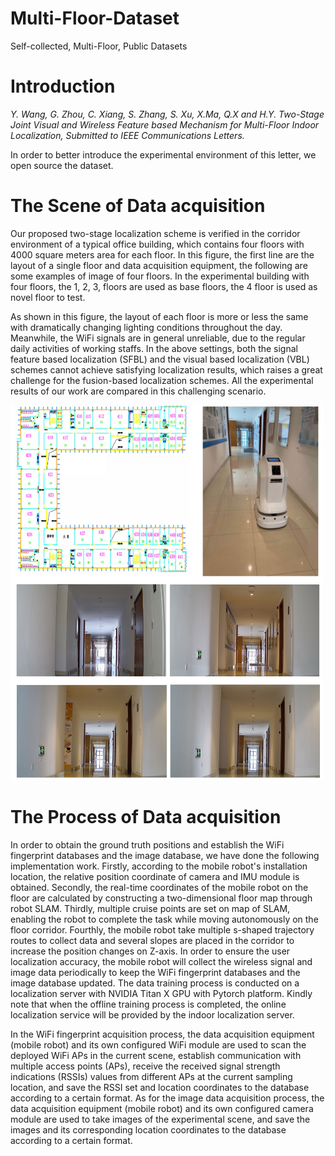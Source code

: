 # Multi-Floor-Dataset
Self-collected, Multi-Floor, Public Datasets

# Introduction

*Y. Wang, G. Zhou, C. Xiang, S. Zhang, S. Xu, X.Ma, Q.X and H.Y. Two-Stage Joint Visual and Wireless Feature based Mechanism for Multi-Floor Indoor Localization, Submitted to IEEE Communications Letters.*

  In order to better introduce the experimental environment of this letter, we open source the dataset.


# The Scene of Data acquisition
  Our proposed two-stage localization scheme is verified in the corridor environment of a typical office building, which contains four floors with 4000 square meters area for each floor. In this figure, the first line are the layout of a single floor and data acquisition equipment, the following are some examples of image of four floors. In the experimental building with four floors, the 1, 2, 3, floors are used as base floors, the 4 floor is used as novel floor to test.

  As shown in this figure, the layout of each floor is more or less the same with dramatically changing lighting conditions throughout the day. Meanwhile, the WiFi signals are in general unreliable, due to the regular daily activities of working staffs. In the above settings, both the signal feature based localization (SFBL) and the visual based localization (VBL) schemes cannot achieve satisfying localization results, which raises a great challenge for the fusion-based localization schemes. All the experimental results of our work are compared in this challenging scenario.
  
<img src="https://github.com/wangyu0423/Multi-Floor-Dataset/blob/main/Environment.png" width="500" height="600" alt="Environment">

# The Process of Data acquisition

  In order to obtain the ground truth positions and establish the WiFi fingerprint databases and the image database, we have done the following implementation work. Firstly, according to the mobile robot's installation location, the relative position coordinate of camera and IMU module is obtained. Secondly, the real-time coordinates of the mobile robot on the floor are calculated by constructing a two-dimensional floor map through robot SLAM. Thirdly, multiple cruise points are set on map of SLAM, enabling the robot to complete the task while moving autonomously on the floor corridor. Fourthly, the mobile robot take multiple s-shaped trajectory routes to collect data and several slopes are placed in the corridor to increase the position changes on Z-axis. In order to ensure the user localization accuracy, the mobile robot will collect the wireless signal and image data periodically to keep the WiFi fingerprint databases and the image database updated. The data training process is conducted on a localization server with NVIDIA Titan X GPU with Pytorch platform. Kindly note that when the offline training process is completed, the online localization service will be provided by the indoor localization server.
  
  In the WiFi fingerprint acquisition process, the data acquisition equipment (mobile robot) and its own configured WiFi module are used to scan the deployed WiFi APs in the current scene, establish communication with multiple access points (APs), receive the received signal strength indications (RSSIs) values from different APs at the current sampling location, and save the RSSI set and location coordinates to the database according to a certain format. As for the image data acquisition process, the data acquisition equipment (mobile robot) and its own configured camera module are used to take images of the experimental scene, and save the images and its corresponding location coordinates to the database according to a certain format. 
